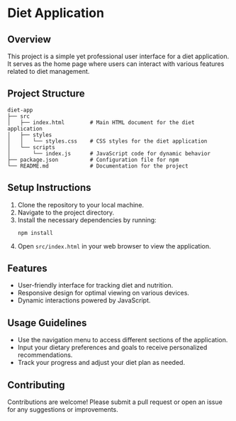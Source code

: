 # Diet Application

## Overview
This project is a simple yet professional user interface for a diet application. It serves as the home page where users can interact with various features related to diet management.

## Project Structure
```
diet-app
├── src
│   ├── index.html        # Main HTML document for the diet application
│   ├── styles
│   │   └── styles.css    # CSS styles for the diet application
│   └── scripts
│       └── index.js      # JavaScript code for dynamic behavior
├── package.json          # Configuration file for npm
└── README.md             # Documentation for the project
```

## Setup Instructions
1. Clone the repository to your local machine.
2. Navigate to the project directory.
3. Install the necessary dependencies by running:
   ```
   npm install
   ```
4. Open `src/index.html` in your web browser to view the application.

## Features
- User-friendly interface for tracking diet and nutrition.
- Responsive design for optimal viewing on various devices.
- Dynamic interactions powered by JavaScript.

## Usage Guidelines
- Use the navigation menu to access different sections of the application.
- Input your dietary preferences and goals to receive personalized recommendations.
- Track your progress and adjust your diet plan as needed.

## Contributing
Contributions are welcome! Please submit a pull request or open an issue for any suggestions or improvements.